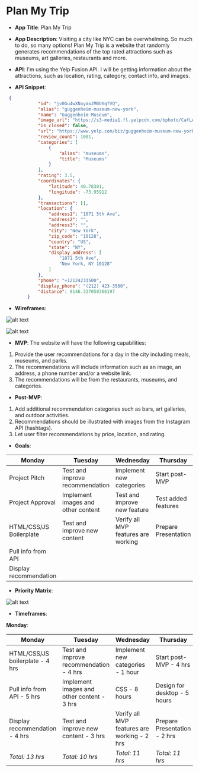# Plan My Trip

- **App Title**: Plan My Trip

- **App Description**: Visiting a city like NYC can be overwhelming. So much to do, so many options! Plan My Trip is a website that randomly generates recommendations of the top rated attractions such as museums, art galleries, restaurants and more.

- **API**: I'm using the Yelp Fusion API. I will be getting information about the attractions, such as location, rating, category, contact info, and images.

- **API Snippet**: 
```json
 {
            "id": "jv0Gu4wXNuyaoJMBOXqfVQ",
            "alias": "guggenheim-museum-new-york",
            "name": "Guggenheim Museum",
            "image_url": "https://s3-media1.fl.yelpcdn.com/bphoto/CafLAiRyTmM578KrHEU2kg/o.jpg",
            "is_closed": false,
            "url": "https://www.yelp.com/biz/guggenheim-museum-new-york?adjust_creative=fJF2xokaIgQsmNLuav5etQ&utm_campaign=yelp_api_v3&utm_medium=api_v3_business_search&utm_source=fJF2xokaIgQsmNLuav5etQ",
            "review_count": 1001,
            "categories": [
                {
                    "alias": "museums",
                    "title": "Museums"
                }
            ],
            "rating": 3.5,
            "coordinates": {
                "latitude": 40.78301,
                "longitude": -73.95912
            },
            "transactions": [],
            "location": {
                "address1": "1071 5th Ave",
                "address2": "",
                "address3": "",
                "city": "New York",
                "zip_code": "10128",
                "country": "US",
                "state": "NY",
                "display_address": [
                    "1071 5th Ave",
                    "New York, NY 10128"
                ]
            },
            "phone": "+12124233500",
            "display_phone": "(212) 423-3500",
            "distance": 9146.327050366197
        }
```

- **Wireframes**:  

![alt text](https://i.imgur.com/FqJ2HTn.png "mockup")

![alt text](https://i.imgur.com/ndjUGTY.png "desktopMockup")

- **MVP**: 
The website will have the following capabilities:
1. Provide the user recommendations for a day in the city including meals, museums, and parks.
2. The recommendations will include information such as an image, an address, a phone number and/or a website link. 
3. The recommendations will be from the restaurants, museums, and categories. 

- **Post-MVP**: 
1. Add additional recommendation categories such as bars, art galleries, and outdoor activities. 
2. Recommendations should be illustrated with images from the Instagram API (hashtags).
3. Let user filter recommendations by price, location, and rating.

- **Goals**: 

| **Monday**              | **Tuesday**                       | **Wednesday**                       | **Thursday**         |
| ------------------------|-----------------------------------| ------------------------------------| ---------------------|
| Project Pitch           | Test and improve recommendation   | Implement new categories            | Start post-MVP       |
| Project Approval        | Implement images and other content| Test and improve new feature        | Test added features  |
| HTML/CSS/JS Boilerplate | Test and improve new content      | Verify all MVP features are working | Prepare Presentation |
| Pull info from API      |                                   |                                     |                      |
| Display recommendation  |                                   |                                     |                      |


- **Priority Matrix**: 

![alt text](https://i.imgur.com/qDMUzjO.png "Graph")

- **Timeframes**: 

**Monday**:

| **Monday**              | **Tuesday**                       | **Wednesday**                       | **Thursday**         |
| ------------------------|-----------------------------------| ------------------------------------| ---------------------|
|HTML/CSS/JS boilerplate - 4 hrs|Test and improve recommendation - 4 hrs|Implement new categories - 1 hour| Start post-MVP - 4 hrs|
|Pull info from API - 5 hrs|Implement images and other content - 3 hrs|CSS - 8 hours|Design for desktop - 5 hours|
|Display recommendation - 4 hrs | Test and improve new content - 3 hrs|Verify all MVP features are working - 2 hrs|Prepare Presentation - 2 hrs |
|*Total: 13 hrs*|*Total: 10 hrs*|*Total: 11 hrs*|*Total:  11 hrs*|
